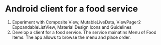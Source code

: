 # Android client for a food service

1. Experiment with Composite View, MutableLiveData, ViewPager2 ExpoandableListView, Material Design Icons and Guidelines
2. Develop a client for a food service. The service mainatins Menu of Food Items. The app allows to browse the menu
and place order. 
